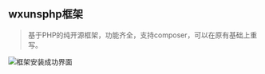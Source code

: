 ## wxunsphp框架
> 基于PHP的纯开源框架，功能齐全，支持composer，可以在原有基础上重写。

![框架安装成功界面](https://git.oschina.net/uploads/images/2017/1010/153657_844b5c8a_1481349.png "wxuns.png")